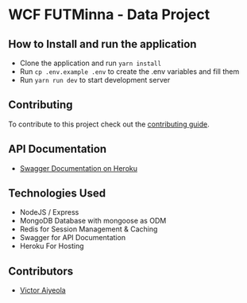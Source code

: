 # WCF FUTMinna - Data Project

## How to Install and run the application

- Clone the application and run `yarn install`
- Run `cp .env.example .env` to create the .env variables and fill them
- Run `yarn run dev` to start development server

## Contributing

To contribute to this project check out the [contributing guide](/CONTRIBUTING.md).

## API Documentation

- [Swagger Documentation on Heroku](https://wcf-futminna.herokuapp.com/api/docs/)

## Technologies Used

- NodeJS / Express
- MongoDB Database with mongoose as ODM
- Redis for Session Management & Caching
- Swagger for API Documentation
- Heroku For Hosting

## Contributors

- [Victor Aiyeola](https://github.com/aiyeola)
